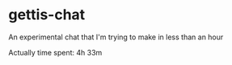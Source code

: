 # gettis-chat
An experimental chat that I'm trying to make in less than an hour

Actually time spent: 4h 33m
